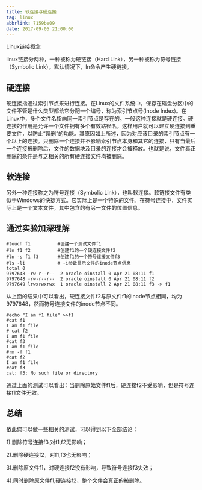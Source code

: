 ```yaml
---
title: 软连接与硬连接
tag: linux
abbrlink: 7159be09
date: 2017-09-05 21:00:00
---
```


Linux链接概念

linux链接分两种，一种被称为硬链接（Hard Link），另一种被称为符号链接（Symbolic Link）。默认情况下，ln命令产生硬链接。

<!--more-->

## 硬连接

硬连接指通过索引节点来进行连接。在Linux的文件系统中，保存在磁盘分区中的文件不管是什么类型都给它分配一个编号，称为索引节点号(Inode Index)。在Linux中，多个文件名指向同一索引节点是存在的。一般这种连接就是硬连接。硬连接的作用是允许一个文件拥有多个有效路径名，这样用户就可以建立硬连接到重要文件，以防止“误删”的功能。其原因如上所述，因为对应该目录的索引节点有一个以上的连接。只删除一个连接并不影响索引节点本身和其它的连接，只有当最后一个连接被删除后，文件的数据块及目录的连接才会被释放。也就是说，文件真正删除的条件是与之相关的所有硬连接文件均被删除。

## 软连接

另外一种连接称之为符号连接（Symbolic Link），也叫软连接。软链接文件有类似于Windows的快捷方式。它实际上是一个特殊的文件。在符号连接中，文件实际上是一个文本文件，其中包含的有另一文件的位置信息。

## 通过实验加深理解

```
#touch f1          #创建一个测试文件f1
#ln f1 f2          #创建f1的一个硬连接文件f2
#ln -s f1 f3       #创建f1的一个符号连接文件f3
#ls -li            # -i参数显示文件的inode节点信息
total 0
9797648 -rw-r--r--  2 oracle oinstall 0 Apr 21 08:11 f1
9797648 -rw-r--r--  2 oracle oinstall 0 Apr 21 08:11 f2
9797649 lrwxrwxrwx  1 oracle oinstall 2 Apr 21 08:11 f3 -> f1
```

从上面的结果中可以看出，硬连接文件f2与原文件f1的inode节点相同，均为9797648，然而符号连接文件的inode节点不同。

```
#echo "I am f1 file" >>f1
#cat f1
I am f1 file
# cat f2
I am f1 file
#cat f3
I am f1 file
#rm -f f1
#cat f2
I am f1 file
#cat f3
cat: f3: No such file or directory
```

通过上面的测试可以看出：当删除原始文件f1后，硬连接f2不受影响，但是符号连接f1文件无效。

## 总结

依此您可以做一些相关的测试，可以得到以下全部结论：

1).删除符号连接f3,对f1,f2无影响；

2).删除硬连接f2，对f1,f3也无影响；

3).删除原文件f1，对硬连接f2没有影响，导致符号连接f3失效；

4).同时删除原文件f1,硬连接f2，整个文件会真正的被删除。